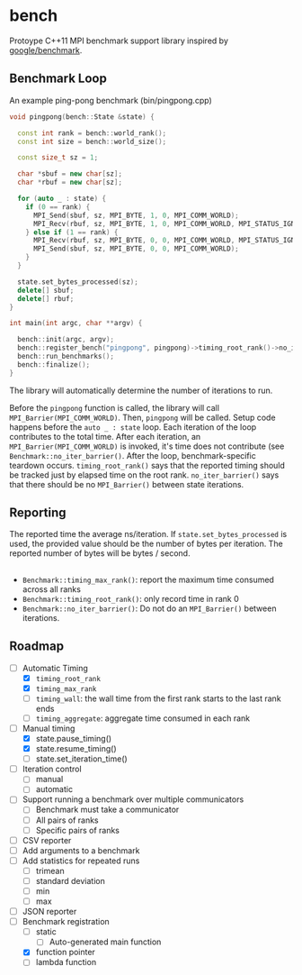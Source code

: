 # bench

Protoype C++11 MPI benchmark support library inspired by [google/benchmark](github.com/google/benchmark).

## Benchmark Loop

An example ping-pong benchmark (bin/pingpong.cpp)

```c++
void pingpong(bench::State &state) {

  const int rank = bench::world_rank();
  const int size = bench::world_size();

  const size_t sz = 1;

  char *sbuf = new char[sz];
  char *rbuf = new char[sz];

  for (auto _ : state) {
    if (0 == rank) {
      MPI_Send(sbuf, sz, MPI_BYTE, 1, 0, MPI_COMM_WORLD);
      MPI_Recv(rbuf, sz, MPI_BYTE, 1, 0, MPI_COMM_WORLD, MPI_STATUS_IGNORE);
    } else if (1 == rank) {
      MPI_Recv(rbuf, sz, MPI_BYTE, 0, 0, MPI_COMM_WORLD, MPI_STATUS_IGNORE);
      MPI_Send(sbuf, sz, MPI_BYTE, 0, 0, MPI_COMM_WORLD);
    }
  }

  state.set_bytes_processed(sz);
  delete[] sbuf;
  delete[] rbuf;
}

int main(int argc, char **argv) {

  bench::init(argc, argv);
  bench::register_bench("pingpong", pingpong)->timing_root_rank()->no_iter_barrier();
  bench::run_benchmarks();
  bench::finalize();
}
```

The library will automatically determine the number of iterations to run.

Before the `pingpong` function is called, the library will call `MPI_Barrier(MPI_COMM_WORLD)`.
Then, `pingpong` will be called.
Setup code happens before the `auto _ : state` loop.
Each iteration of the loop contributes to the total time.
After each iteration, an `MPI_Barrier(MPI_COMM_WORLD)` is invoked, it's time does not contribute (see `Benchmark::no_iter_barrier()`.
After the loop, benchmark-specific teardown occurs.
`timing_root_rank()` says that the reported timing should be tracked just by elapsed time on the root rank.
`no_iter_barrier()` says that there should be no `MPI_Barrier()` between state iterations.

## Reporting

The reported time the average ns/iteration.
If `state.set_bytes_processed` is used, the provided value should be the number of bytes per iteration.
The reported number of bytes will be bytes / second.

## 

* `Benchmark::timing_max_rank()`: report the maximum time consumed across all ranks
* `Benchmark::timing_root_rank()`: only record time in rank 0
* `Benchmark::no_iter_barrier()`: Do not do an `MPI_Barrier()` between iterations.

## Roadmap

- [ ] Automatic Timing
  - [x] `timing_root_rank`
  - [x] `timing_max_rank`
  - [ ] `timing_wall`: the wall time from the first rank starts to the last rank ends
  - [ ] `timing_aggregate`: aggregate time consumed in each rank
- [ ] Manual timing
  - [x] state.pause_timing()
  - [x] state.resume_timing()
  - [ ] state.set_iteration_time()
- [ ] Iteration control
  - [ ] manual
  - [ ] automatic
- [ ] Support running a benchmark over multiple communicators
  - [ ] Benchmark must take a communicator
  - [ ] All pairs of ranks
  - [ ] Specific pairs of ranks
- [ ] CSV reporter
- [ ] Add arguments to a benchmark
- [ ] Add statistics for repeated runs
  - [ ] trimean
  - [ ] standard deviation
  - [ ] min
  - [ ] max
- [ ] JSON reporter
- [ ] Benchmark registration
  - [ ] static
    - [ ] Auto-generated main function
  - [x] function pointer
  - [ ] lambda function